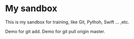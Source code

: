 # My sandbox

This is my sandbox for training, like Git, Pythoh, Swift ... ,etc.

Demo for git add.
Demo for git pull origin master.
